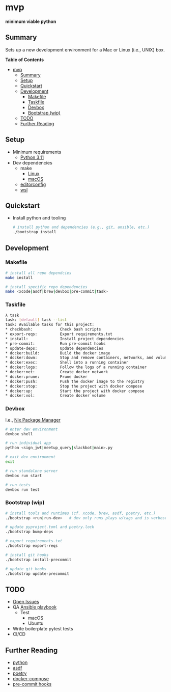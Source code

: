 # mvp

<!-- !["It's dangerous to go alone! Take this."](static/image.jpg) -->
<!-- <img src="https://user-images.githubusercontent.com/4097471/144654508-823c6e31-5e10-404c-9f9f-0d6b9d6ce617.jpg" width="300"> -->

**minimum viable python**

## Summary
Sets up a new development environment for a Mac or Linux (i.e., UNIX) box.

**Table of Contents**
* [mvp](#mvp)
  * [Summary](#summary)
  * [Setup](#setup)
  * [Quickstart](#quickstart)
  * [Development](#development)
    * [Makefile](#makefile)
    * [Taskfile](#taskfile)
    * [Devbox](#devbox)
    * [Bootstrap (wip)](#bootstrap-wip)
  * [TODO](#todo)
  * [Further Reading](#further-reading)

## Setup
* Minimum requirements
  * [Python 3.11](https://www.python.org/downloads/)
* Dev dependencies
  * make
    * [Linux](https://www.gnu.org/software/make/)
    * [macOS](https://www.freecodecamp.org/news/install-xcode-command-line-tools/)
  * [editorconfig](https://editorconfig.org/)
  * [wsl](https://docs.microsoft.com/en-us/windows/wsl/setup/environment)

## Quickstart
* Install python and tooling
    ```bash
    # install python and dependencies (e.g., git, ansible, etc.)
    ./bootstrap install
    ```

## Development
### Makefile
```bash
# install all repo dependcies
make install

# install specific repo dependencies
make <xcode|asdf|brew|devbox|pre-commit|task>
```

### Taskfile
```bash
λ task
task: [default] task --list
task: Available tasks for this project:
* checkbash:            Check bash scripts
* export-reqs:          Export requirements.txt
* install:              Install project dependencies
* pre-commit:           Run pre-commit hooks
* update-deps:          Update dependencies
* docker:build:         Build the docker image
* docker:down:          Stop and remove containers, networks, and volumes with docker compose
* docker:exec:          Shell into a running container               
* docker:logs:          Follow the logs of a running container               
* docker:net:           Create docker network 
* docker:prune:         Prune docker          
* docker:push:          Push the docker image to the registry                
* docker:stop:          Stop the project with docker compose                  
* docker:up:            Start the project with docker compose                  
* docker:vol:           Create docker volume  
```

### Devbox
I.e., [Nix Package Manager](https://search.nixos.org/packages)
```bash
# enter dev environment
devbox shell

# run individual app
python <sign_jwt|meetup_query|slackbot|main>.py

# exit dev environment
exit

# run standalone server
devbox run start

# run tests
devbox run test
```

### Bootstrap (wip)
```bash
# install tools and runtimes (cf. xcode, brew, asdf, poetry, etc.)
./bootstrap <run|run-dev>   # dev only runs plays w/tags and is verbose

# update pyproject.toml and poetry.lock
./bootstrap bump-deps

# export requirements.txt
./bootstrap export-reqs

# install git hooks
./bootstrap install-precommit

# update git hooks
./bootstrap update-precommit
```

## TODO
* [Open Issues](https://github.com/pythoninthegrass/mvp/issues)
* QA [Ansible playbook](ansible/playbook.yml)
  * Test
    * macOS
    * Ubuntu
* Write boilerplate pytest tests
* CI/CD

## Further Reading
* [python](https://www.python.org/)
* [asdf](https://asdf-vm.com/guide/getting-started.html#_2-download-asdf)
* [poetry](https://python-poetry.org/docs/)
* [docker-compose](https://docs.docker.com/compose/install/)
* [pre-commit hooks](https://pre-commit.com/)
